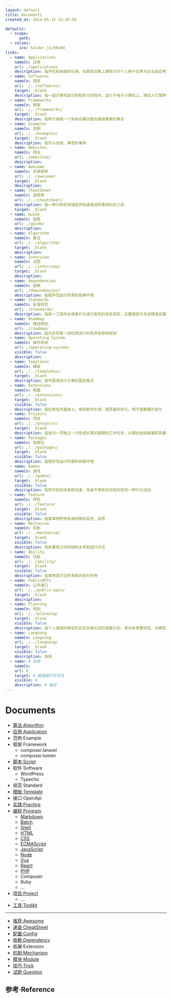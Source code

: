 ```yaml
---
layout: default
title: Documents
created_at: 2024-05-15 13:45:58

defaults:
  - scope:
      path:
  - values:
      ico: holder.js/60x60
links:
  - name: Applications
    nameCn: 应用
    url: ./applications
    description: 指手机和电脑的应用。在面向对象上通常分为个人用户应用与企业级应用，在移动端系统分类上主要包括iOS、Android和windows phone的xap和appx。
  - name: Softwares
    nameCn: 程序
    url: ./../softwares/
    target: _blank
    description: 指一组计算机能识别和执行的指令，运行于电子计算机上，满足人们某种需求的信息化工具
  - name: Frameworks
    nameCn: 框架
    url: ./../frameworks/
    target: _blank
    description: 指用于承载一个系统必要功能的基础要素的集合
  - name: Examples
    nameCn: 范例
    url: ./../examples/
    target: _blank
    description: 指可以仿效、典范的事例
  - name: Websites
    nameCn: 网站
    url: ./websites/
    description:
  - name: Awesome
    nameCn: 资源推荐
    url: ./../awesome/
    target: _blank
    description:
  - name: CheatSheet
    nameCn: 速查表
    url: ./../cheatsheet/
    description: 指一种为特定领域提供快速查阅所需资料的工具
    target: _blank
  - name: Guide
    nameCn: 指南
    url: ./guide/
    description:
  - name: Algorithm
    nameCn: 算法
    url: ./../algorithm/
    target: _blank
    description:
  - name: Interview
    nameCn: 试题
    url: ./../interview/
    target: _blank
    description:
  - name: Dependencies
    nameCn: 依赖
    url: ./dependencies/
    description: 指程序包运行所需的依赖环境
  - name: Standards
    nameCn: 标准规范
    url: ./standards/
    description: 指某一工程作业或者行为进行定性的信息规定，主要是因为无法精准定量而形成的标准
  - name: Roadmap
    nameCn: 路线规划
    url: ./roadmap/
    description: 指为实现某一目标而进行的有序安排和规划
  - name: Operating System
    nameCn: 操作系统
    url: ./operating-system/
    visible: false
    description:
  - name: Templates
    nameCn: 模板
    url: ./../templates/
    target: _blank
    description: 指作图或设计方案的固定格式
  - name: Extensions
    nameCn: 拓展
    url: ./../extensions/
    target: _blank
    visible: false
    description: 指在原有的基础上，增加新的东西。是质量的变化，而不是数量的变化
  - name: Projects
    nameCn: 项目
    url: ./../projects/
    target: _blank
    description: 指进行一项独立一次性或长期无限期的工作任务，以期达到由数量和质量指标所限定的目标
  - name: Packages
    nameCn: 依赖包
    url: ./../packages/
    target: _blank
    visible: false
    description: 指程序包运行所需的依赖环境
  - name: Games
    nameCn: 游戏
    url: ./../games/
    target: _blank
    visible: false
    description: 指劳作后的休息和消遣，本身不带有任何目的性的一种行为活动
  - name: Feature
    nameCn: 特性
    url: ./../feature/
    target: _blank
    visible: false
    description: 指某事物所特有或特殊的品性、品质
  - name: Mechanism
    nameCn: 机制
    url: ./../mechanism/
    target: _blank
    visible: false
    description: 指各要素之间的结构关系和运行方式
  - name: Ability
    nameCn: 功能
    url: ./../ability/
    target: _blank
    visible: false
    description: 指事物或方法所发挥的有利作用
  - name: PublicAPIs
    nameCn: 公共接口
    url: ./../public-apis/
    target: _blank
    description:
  - name: Planning
    nameCn: 规划
    url: ./../planning/
    target: _blank
    visible: false
    description: 指个人或组织制定的比较全面长远的发展计划，是对未来整体性、长期性、基本性问题的思考和考量，设计未来整套行动的方案
  - name: Langnang
    nameCn: Langnang
    url: ./../langnang/
    target: _blank
    visible: false
    description: 自研
  - name: # 名称
    nameCn:
    url: #
    target: # 超链接打开方式
    visible: #
    description: # 描述
---
```


<!-- - [Applications](./applications/): 应用
- [Awesome](./awesome/): 资源列表
- [CheatSheet](./cheatsheet/): 速查表
- [Softwares](./softwares/): 程序
- [Websites](./websites/): 网站
- [SVG](./svg.md)
- [ICO](./ico.md)
- [Emoji](./emoji.md) -->
<style>
    .media>img{
        /* display:none; */
    }
</style>

# Documents

- [算法·Algorithm](./algorithm/index.md)
- [应用·Application](./applications/index.md)
- 范例·Example
- 框架·Framework
  - composer.laravel
  - composer.lumen
- [脚本·Script](./guide/scripts.md)
- 软件·Software
  - WordPress
  - Typecho
- 规范·Standard
- [模板·Template](./guide/templates.md)
- 接口·OpenApi
- [实践·Practice](./practices/index.md)
- [编程·Program](./program/index.md)
  - [Markdown](./program/markdown/index.md)
  - [Batch](./program/batch/index.md)
  - [Shell](./program/shell/index.md)
  - [HTML](./program/html/index.md)
  - [CSS](./program/css/index.md)
  - [ECMAScript](./program/ecmascript/index.md)
  - [JavaScript](./program/javascript/index.md)
  - [Node](./program/node/index.md)
  - [Vue](./program/node.vue/index.md)
  - [React](./program/node.react/index.md)
  - [PHP](./program/php/index.md)
  - Composer
  - Ruby
  - ...
- [项目·Project](./projects/index.md)
  - ...
- [工具·Toolkit](./toolkits/index.md)

<!--  -->

---

- [推荐·Awesome](./guide/awesome.md)
- [速查·CheatSheet](./guide/cheatsheet.md)
- [配置·Config](./guide/configs.md)
- [依赖·Dependency](./guide/dependencies.md)
- 拓展·Extension
- [机制·Mechanism](./guide/mechanisms.md)
- [模块·Module](./guide/modules.md)
- [技巧·Trick](./guide/tricks.md)
- [试题·Question](./guide/questions.md)

<!-- - 简历·Vitae -->

<!--
<div class="container d-none">
  <div class="row row-cols-1 row-cols-sm-2 row-cols-md-3" style="margin-left: -23px;margin-right: -23px">
    {% for link in page.links %}
      {% if link.name and link.visible != false %}
      <div class="col p-2">
          <a class="card text-decoration-none" href="{{link.url}}" target="{{link.target}}">
              <div class="card-body p-3">
                  <div class="media">
                      <img src="holder.js/60x60" class="align-self-center mr-2" alt="...">
                      <div class="media-body">
                          <h3 class="card-title mt-0 mb-1">{{link.nameCn}}（{{link.name}}）</h3>
                            {% if link.description %}
                              <p class="card-text text-wrap text-truncate text-muted mb-0" style="height: 3.2rem;display: -webkit-box; -webkit-line-clamp: 2; -webkit-box-orient: vertical;" title="{{link.description}}"> {{link.description}} </p>
                            {% else %}
                              <p class="card-text text-wrap text-truncate text-muted mb-0" style="height: 3.2rem;display: -webkit-box; -webkit-line-clamp: 2; -webkit-box-orient: vertical;" title="{{link.nameCn}}"> {{link.nameCn}} </p>
                            {% endif %}
                      </div>
                  </div>
              </div>
          </a>
      </div>
      {% endif %}
    {% endfor %}
  </div>
</div> -->

<!-- {% gist ab8ce66b0cada4ecb75a20ec67d481a8 package.json %} -->

<!--
```sh
docs
  ├─ applications     # 应用
  ├─ frameworks       # 框架
  ├─ softwares        # 软件
  ├─ extesions        # 拓展
  ├─ examples         # 范例
  ├─ templates        # 模板
  ├─ packages         # 包裹
  ├─ tools            # 工具
  ├─ games            # 游戏
  └─ projects         # 项目
    ├─ website
    ├─ cheatsheet
    ├─ awesome
    └─ roadmap
```
-->

## 参考·Reference
